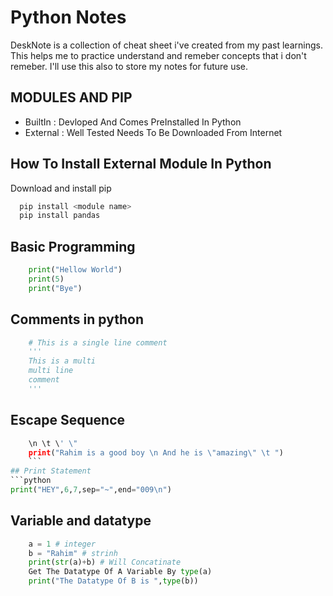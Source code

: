 
# Python Notes 


DeskNote is a collection of cheat sheet i've created from my past learnings. This helps me to practice understand and remeber concepts that i don't remeber. I'll use this also to store my notes for future use.



## MODULES AND PIP

- BuiltIn   :  Devloped And Comes PreInstalled In Python
- External  :  Well Tested Needs To Be Downloaded From Internet


## How To Install External Module In Python

Download and install pip

```python
  pip install <module name>
  pip install pandas
```
    
## Basic Programming 

```python
	print("Hellow World")
	print(5)
	print("Bye")
```
## Comments in python
```python
	# This is a single line comment
	'''
	This is a multi 
	multi line
	comment
	'''
```
## Escape Sequence
```python
	\n \t \' \" 
	print("Rahim is a good boy \n And he is \"amazing\" \t ")
    ```
## Print Statement 
```python
print("HEY",6,7,sep="~",end="009\n")
```
## Variable and datatype
```python
	a = 1 # integer
	b = "Rahim" # strinh
	print(str(a)+b) # Will Concatinate
	Get The Datatype Of A Variable By type(a)
	print("The Datatype Of B is ",type(b))
```


